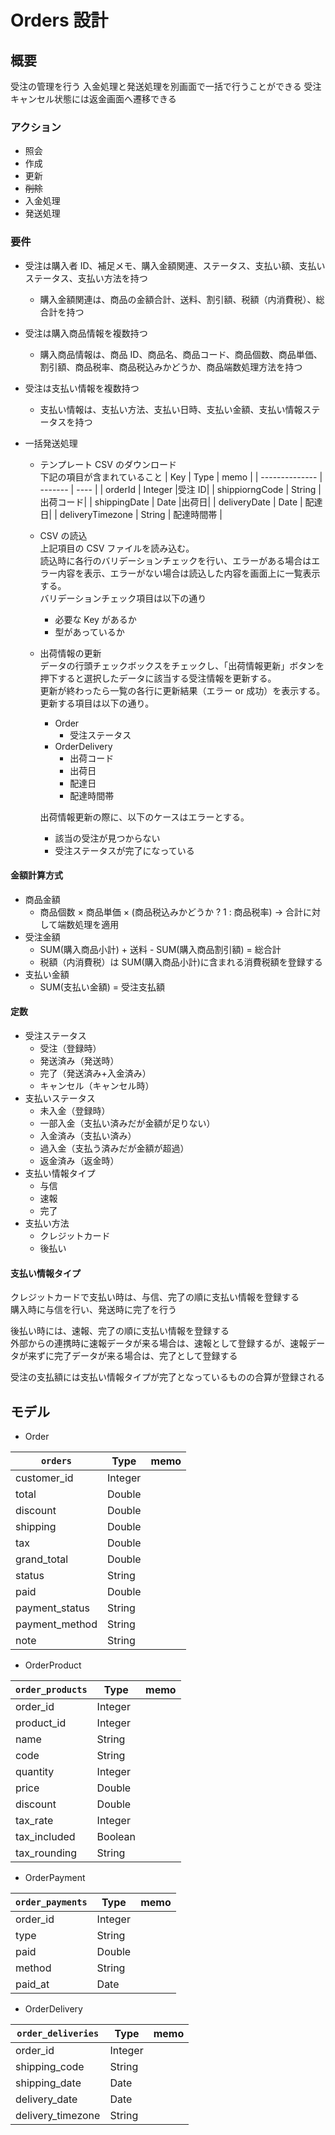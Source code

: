 # Orders 設計

## 概要

受注の管理を行う
入金処理と発送処理を別画面で一括で行うことができる
受注キャンセル状態には返金画面へ遷移できる

### アクション

- 照会
- 作成
- 更新
- ~~削除~~
- 入金処理
- 発送処理

### 要件

- 受注は購入者 ID、補足メモ、購入金額関連、ステータス、支払い額、支払いステータス、支払い方法を持つ
  - 購入金額関連は、商品の金額合計、送料、割引額、税額（内消費税）、総合計を持つ
- 受注は購入商品情報を複数持つ
  - 購入商品情報は、商品 ID、商品名、商品コード、商品個数、商品単価、割引額、商品税率、商品税込みかどうか、商品端数処理方法を持つ
- 受注は支払い情報を複数持つ
  - 支払い情報は、支払い方法、支払い日時、支払い金額、支払い情報ステータスを持つ
- 一括発送処理

  - テンプレート CSV のダウンロード  
    下記の項目が含まれていること
    | Key | Type | memo |
    | -------------- | ------- | ---- |
    | orderId | Integer |受注 ID|
    | shippiorngCode | String |出荷コード|
    | shippingDate | Date |出荷日|
    | deliveryDate | Date | 配達日|
    | deliveryTimezone | String | 配達時間帯 |
  - CSV の読込  
    上記項目の CSV ファイルを読み込む。  
    読込時に各行のバリデーションチェックを行い、エラーがある場合はエラー内容を表示、エラーがない場合は読込した内容を画面上に一覧表示する。  
    バリデーションチェック項目は以下の通り
    - 必要な Key があるか
    - 型があっているか
  - 出荷情報の更新  
    データの行頭チェックボックスをチェックし、「出荷情報更新」ボタンを押下すると選択したデータに該当する受注情報を更新する。  
    更新が終わったら一覧の各行に更新結果（エラー or 成功）を表示する。  
    更新する項目は以下の通り。

    - Order
      - 受注ステータス
    - OrderDelivery
      - 出荷コード
      - 出荷日
      - 配達日
      - 配達時間帯

    出荷情報更新の際に、以下のケースはエラーとする。

    - 該当の受注が見つからない
    - 受注ステータスが完了になっている

#### 金額計算方式

- 商品金額
  - 商品個数 × 商品単価 × (商品税込みかどうか ? 1 : 商品税率) → 合計に対して端数処理を適用
- 受注金額
  - SUM(購入商品小計) + 送料 - SUM(購入商品割引額) = 総合計
  - 税額（内消費税）は SUM(購入商品小計)に含まれる消費税額を登録する
- 支払い金額
  - SUM(支払い金額) = 受注支払額

#### 定数

- 受注ステータス
  - 受注（登録時）
  - 発送済み（発送時）
  - 完了（発送済み+入金済み）
  - キャンセル（キャンセル時）
- 支払いステータス
  - 未入金（登録時）
  - 一部入金（支払い済みだが金額が足りない）
  - 入金済み（支払い済み）
  - 過入金（支払う済みだが金額が超過）
  - 返金済み（返金時）
- 支払い情報タイプ
  - 与信
  - 速報
  - 完了
- 支払い方法
  - クレジットカード
  - 後払い

#### 支払い情報タイプ

クレジットカードで支払い時は、与信、完了の順に支払い情報を登録する  
購入時に与信を行い、発送時に完了を行う

後払い時には、速報、完了の順に支払い情報を登録する  
外部からの連携時に速報データが来る場合は、速報として登録するが、速報データが来ずに完了データが来る場合は、完了として登録する

受注の支払額には支払い情報タイプが完了となっているものの合算が登録される

## モデル

- Order

| `orders`       | Type    | memo |
| -------------- | ------- | ---- |
| customer_id    | Integer |      |
| total          | Double  |      |
| discount       | Double  |      |
| shipping       | Double  |      |
| tax            | Double  |      |
| grand_total    | Double  |      |
| status         | String  |      |
| paid           | Double  |      |
| payment_status | String  |      |
| payment_method | String  |      |
| note           | String  |      |

- OrderProduct

| `order_products` | Type    | memo |
| ---------------- | ------- | ---- |
| order_id         | Integer |      |
| product_id       | Integer |      |
| name             | String  |      |
| code             | String  |      |
| quantity         | Integer |      |
| price            | Double  |      |
| discount         | Double  |      |
| tax_rate         | Integer |      |
| tax_included     | Boolean |      |
| tax_rounding     | String  |      |

- OrderPayment

| `order_payments` | Type    | memo |
| ---------------- | ------- | ---- |
| order_id         | Integer |      |
| type             | String  |      |
| paid             | Double  |      |
| method           | String  |      |
| paid_at          | Date    |      |

- OrderDelivery

| `order_deliveries` | Type    | memo |
| ------------------ | ------- | ---- |
| order_id           | Integer |      |
| shipping_code      | String  |      |
| shipping_date      | Date    |      |
| delivery_date      | Date    |      |
| delivery_timezone  | String  |      |
